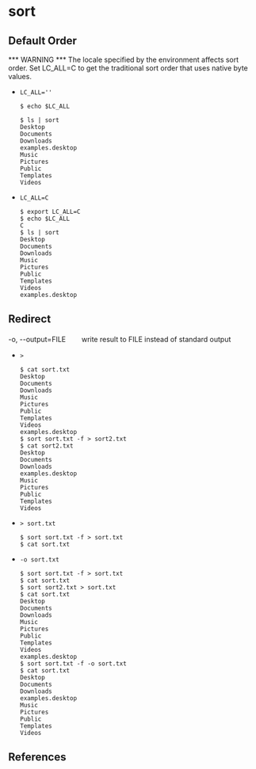 # sort

## Default Order 

*** WARNING *** The locale specified by the environment affects sort order.  Set LC_ALL=C to get the traditional sort order that uses native byte values.

* ``LC_ALL=''`` 

  ```shell
  $ echo $LC_ALL

  $ ls | sort
  Desktop
  Documents
  Downloads
  examples.desktop
  Music
  Pictures
  Public
  Templates
  Videos
  ```

* ``LC_ALL=C`` 

  ```shell
  $ export LC_ALL=C
  $ echo $LC_ALL
  C
  $ ls | sort
  Desktop
  Documents
  Downloads
  Music
  Pictures
  Public
  Templates
  Videos
  examples.desktop
  ```

## Redirect

-o, --output=FILE
　　write result to FILE instead of standard output

* ``>``

  ```shell
  $ cat sort.txt 
  Desktop
  Documents
  Downloads
  Music
  Pictures
  Public
  Templates
  Videos
  examples.desktop
  $ sort sort.txt -f > sort2.txt
  $ cat sort2.txt 
  Desktop
  Documents
  Downloads
  examples.desktop
  Music
  Pictures
  Public
  Templates
  Videos
  ```

* ``> sort.txt``

  ```shell
  $ sort sort.txt -f > sort.txt
  $ cat sort.txt
  ```

* ``-o sort.txt``

  ```shell
  $ sort sort.txt -f > sort.txt
  $ cat sort.txt 
  $ sort sort2.txt > sort.txt
  $ cat sort.txt             
  Desktop
  Documents
  Downloads
  Music
  Pictures
  Public
  Templates
  Videos
  examples.desktop
  $ sort sort.txt -f -o sort.txt
  $ cat sort.txt
  Desktop
  Documents
  Downloads
  examples.desktop
  Music
  Pictures
  Public
  Templates
  Videos
  ```

## References